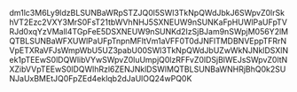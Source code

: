 dm1lc3M6Ly9ldzBLSUNBaWRpSTZJQ0l5SWl3TkNpQWdJbkJ6SWpvZ0lrSkhVT2Ezc2VXY3MrS0FsT21tbWVhNHJ5SXNEUW9nSUNKaFpHUWlPaUFpTVRJd0xqYzVMall4TGpFeE5DSXNEUW9nSUNKd2IzSjBJam9nSWpjM056Y2lMQTBLSUNBaWFXUWlPaUFpTnpnMFltVm1aVFF0T0dJNFlTMDBNVEppTFRrNVpETXRaVFJsWmpWbU5UZ3pabU00SWl3TkNpQWdJbUZwWkNJNklDSXlNek1pTEEwS0lDQWlibVYwSWpvZ0luUmpjQ0lzRFFvZ0lDSjBlWEJsSWpvZ0ltNXZibVVpTEEwS0lDQWlhRzl6ZENJNklDSWlMQTBLSUNBaWNHRjBhQ0k2SUNJaUxBMEtJQ0FpZEd4eklqb2dJaUlOQ24wPQ0K
